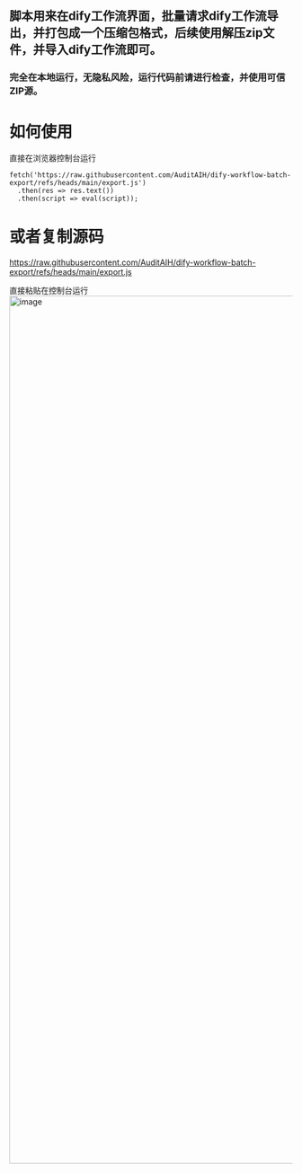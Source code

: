 ## 脚本用来在dify工作流界面，批量请求dify工作流导出，并打包成一个压缩包格式，后续使用解压zip文件，并导入dify工作流即可。

### 完全在本地运行，无隐私风险，运行代码前请进行检查，并使用可信ZIP源。

# 如何使用
直接在浏览器控制台运行
```
fetch('https://raw.githubusercontent.com/AuditAIH/dify-workflow-batch-export/refs/heads/main/export.js')
  .then(res => res.text())
  .then(script => eval(script));
```

# 或者复制源码

https://raw.githubusercontent.com/AuditAIH/dify-workflow-batch-export/refs/heads/main/export.js

直接粘贴在控制台运行
<img width="2838" height="1546" alt="image" src="https://github.com/user-attachments/assets/b4e7b6d4-fa37-4c37-9907-febce199d5e9" />
